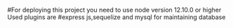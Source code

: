 #For deploying this project you need to use node version 12.10.0 or higher 
Used plugins  are #express js,sequelize and mysql for maintaining database 
